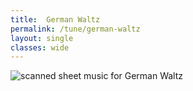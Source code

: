 ```yaml
---
title:  German Waltz
permalink: /tune/german-waltz
layout: single
classes: wide
---
```


<img src="/tune/scan/german-waltz.jpg" alt="scanned sheet music for German Waltz">

